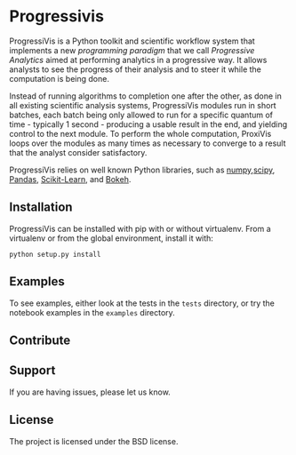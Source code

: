 # Progressivis

ProgressiVis is a Python toolkit and scientific workflow system that
implements a new _programming paradigm_ that we call _Progressive
Analytics_ aimed at performing analytics in a progressive way.  It
allows analysts to see the progress of their analysis and to steer it
while the computation is being done.

Instead of running algorithms to completion one after the other, as
done in all existing scientific analysis systems, ProgressiVis modules
run in short batches, each batch being only allowed to run for a
specific quantum of time - typically 1 second - producing a usable
result in the end, and yielding control to the next module.  To
perform the whole computation, ProxiVis loops over the modules as many
times as necessary to converge to a result that the analyst consider
satisfactory.

ProgressiVis relies on well known Python libraries, such as
[numpy](http://www.numpy.org/),[scipy](http://www.scipy.org/),
[Pandas](http://pandas.pydata.org/),
[Scikit-Learn](http://scikit-learn.org/), and
[Bokeh](http://bokeh.pydata.org/). 

## Installation

ProgressiVis can be installed with pip with or without virtualenv.
From a virtualenv or from the global environment, install it with:
```
python setup.py install
```

## Examples

To see examples, either look at the tests in the `tests` directory, or
try the notebook examples in the `examples` directory.

## Contribute

## Support

If you are having issues, please let us know.


## License

The project is licensed under the BSD license.
